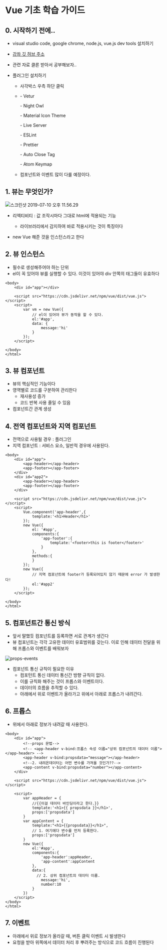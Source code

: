 # Vue 기초 학습 가이드

## 0. 시작하기 전에..

- visual studio code, google chrome, node.js, vue.js dev tools 설치하기
- [강좌 깃 허브 주소](https://github.com/joshua1988/learn-vue-js)
- 관련 자료 클론 받아서 공부해보자..

- 플러그인 설치하기

  - 사각박스 우측 하단 클릭

  - \- Vetur

    \- Night Owl

    \- Material Icon Theme

    \- Live Server

    \- ESLint

    \- Prettier

    \- Auto Close Tag

    \- Atom Keymap

  - 컴포넌트와 이벤트 많이 다룰 예정이다.

## 1. 뷰는 무엇인가?

![스크린샷 2019-07-10 오후 11.56.29](img/img1.png)

- 리엑티비티 : 값 조작시마다 그대로 html에 적용되는 기능
  - 라이브러리에서 감지하여 바로 적용시키는 것이 특징이다

- new Vue 해준 것을 인스턴스라고 한다

## 2. 뷰 인스턴스

- 필수로 생성해주어야 하는 단위
- el이 꼭 있어야 뷰를 실행할 수 있다. 이것이 있어야 div 안쪽의 태그들이 유효하다

```vue
<body>
    <div id="app"></div>

    <script src="https://cdn.jsdelivr.net/npm/vue/dist/vue.js"></script>
    <script>
        var vm = new Vue({
            // el이 있어야 뷰가 동작을 할 수 있다.
            el:'#app',
            data: {
                message:'hi'
            }
        });
    </script>
    
</body>
</html>
```

## 3. 뷰 컴포넌트

- 뷰의 핵심적인 기능이다
- 영역별로 코드를 구분하여 관리한다
  - 재사용성 증가
  - 코드 반복 사용 줄일 수 있음
- 컴포넌트간 관계 생성

## 4. 전역 컴포넌트와 지역 컴포넌트

- 전역으로 사용될 경우 : 플러그인
- 지역 컴포넌트 : 서비스 요소, 일반적 경우에 사용된다.

```vue
<body>
    <div id="app">
        <app-header></app-header>
        <app-footer></app-footer>
    </div>
    <div id="app2">
        <app-header></app-header>
        <app-footer></app-footer>
    </div>

    <script src="https://cdn.jsdelivr.net/npm/vue/dist/vue.js"></script>
    <script>
        Vue.component('app-header',{
            template:'<h1>Header</h1>'
        });
        new Vue({
            el: '#app',
            components:{
                'app-footer':{
                    template:'<footer>this is footer</footer>'
                }
            },
            methods:{
            }
        });
        new Vue({
            // 지역 컴포넌트에 footer가 등록되어있지 않기 때문에 error 가 발생한다!
            el:'#app2'
        });
    </script>

</body>
</html>
```

## 5. 컴포넌트간 통신 방식

- 앞서 말했듯 컴포넌트를 등록하면 서로 관계가 생긴다
- 뷰 컴포넌트는 각각 고유한 데이터 유효범위를 갖는다. 이로 인해 데이터 전달을 위해 프롭스와 이벤트를 배워보자

![props-events](img/props-events.png)

- 컴포넌트 통신 규칙이 필요한 이유
  - 컴포턴트 통신 데이터 통신간 방향 규칙이 없다.
  - 이를 규칙화 해주는 것이 프롭스와 이벤트이다.
  - 데이터의 흐름을 추적할 수 있다. 
  - 아래에서 위로 이벤트가 올라가고 위에서 아래로 프롭스가 내려간다.

## 6. 프롭스

- 위에서 아래로 정보가 내려갈 때 사용한다.

```vue
<body>
    <div id="app">
        <!--props 문법-->
        <!-- <app-header v-bind:프롭스 속성 이름="상위 컴포넌트의 데이터 이름"></app-header> -->
        <app-header v-bind:propsdata="message"></app-header>
        <!--2. 내려온데이터는 어떤 변수를 가져올 것인가??-->
        <app-content v-bind:propsdata="number"></app-content>
    </div>

    <script src="https://cdn.jsdelivr.net/npm/vue/dist/vue.js"></script>

    <script>
        var appHeader = {
            //{{이걸 데이터 바인딩이라고 한다.}}
            template:'<h1>{{ propsdata }}</h1>',
            props:['propsdata']
        }
        var appContent = {	
            template:"<h1>{{propsdata}}</h1>",
            // 1. 여기에다 변수를 먼저 등록한다.
            props:['propsdata']
        }
        new Vue({
            el:'#app',
            components:{
                'app-header':appHeader,
                'app-content':appContent
            },
            data:{
              // 2. 상위 컴포넌트의 데이터 이름.
                message:'hi',
                number:10
            }
        })
    </script>
</body>
</html>
```

## 7. 이벤트

- 아래에서 위로 정보가 올라갈 때, 버튼 클릭 이벤트 시 발생한다
- 요청을 받아 위쪽에서 데이터 처리 후 뿌려주는 방식으로 코드 흐름이 진행된다



